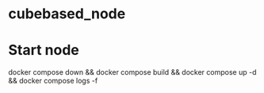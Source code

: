 # cubebased_node


# Start node

docker compose down && docker compose build && docker compose up -d && docker compose logs -f
